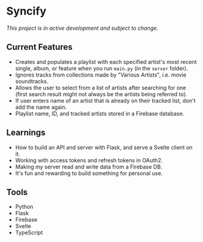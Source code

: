 # Syncify

*This project is in active development and subject to change.*

## Current Features
- Creates and populates a playlist with each specified artist's most recent single, album, or feature when you run `main.py` (in the `server` folder).
- Ignores tracks from collections made by "Various Artists", i.e. movie soundtracks.
- Allows the user to select from a list of artists after searching for one (first search result might not always be the artists being referred to).
- If user enters name of an artist that is already on their tracked list, don't add the name again.
- Playlist name, ID, and tracked artists stored in a Firebase database.

## Learnings
- How to build an API and server with Flask, and serve a Svelte client on it.
- Working with access tokens and refresh tokens in OAuth2.
- Making my server read and write data from a Firebase DB.
- It's fun and rewarding to build something for personal use.

## Tools
- Python
- Flask
- Firebase
- Svelte
- TypeScript
